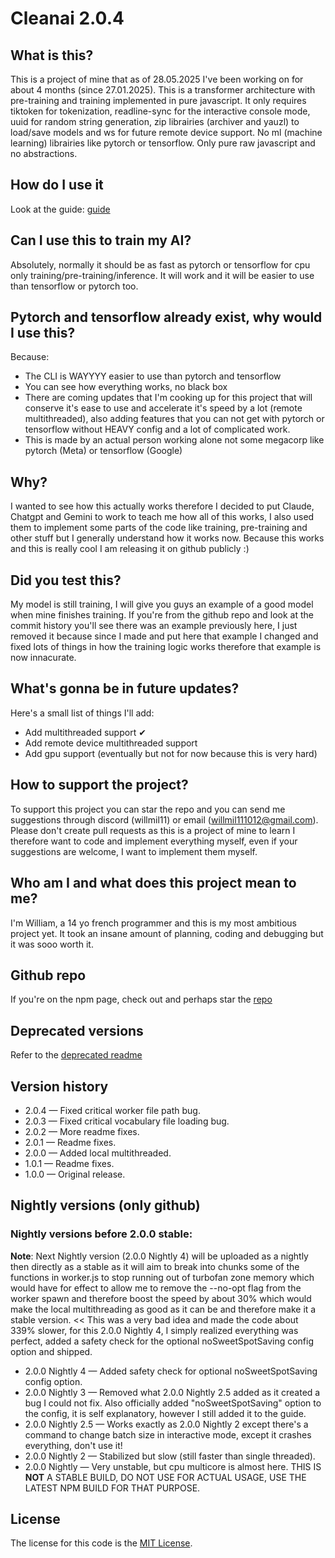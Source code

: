 # Cleanai 2.0.4
## What is this?
This is a project of mine that as of 28.05.2025 I've been working on for about 4 months (since 27.01.2025). This is a transformer architecture with pre-training and training implemented in pure javascript. It only requires tiktoken for tokenization, readline-sync for the interactive console mode, uuid for random string generation, zip librairies (archiver and yauzl) to load/save models and ws for future remote device support. No ml (machine learning) librairies like pytorch or tensorflow. Only pure raw javascript and no abstractions.

## How do I use it
Look at the guide: <a href="https://github.com/willmil11/cleanai/blob/main/guide.md">guide</a>

## Can I use this to train my AI?
Absolutely, normally it should be as fast as pytorch or tensorflow for cpu only training/pre-training/inference. It will work and it will be easier to use than tensorflow or pytorch too.

## Pytorch and tensorflow already exist, why would I use this?
Because:
- The CLI is WAYYYY easier to use than pytorch and tensorflow
- You can see how everything works, no black box
- There are coming updates that I'm cooking up for this project that will conserve it's ease to use and accelerate it's speed by a lot (remote multithreaded), also adding features that you can not get with pytorch or tensorflow without HEAVY config and a lot of complicated work.
- This is made by an actual person working alone not some megacorp like pytorch (Meta) or tensorflow (Google)

## Why?
I wanted to see how this actually works therefore I decided to put Claude, Chatgpt and Gemini to work to teach me how all of this works, I also used them to implement some parts of the code like training, pre-training and other stuff but I generally understand how it works now. Because this works and this is really cool I am releasing it on github publicly :)

## Did you test this?
My model is still training, I will give you guys an example of a good model when mine finishes training. If you're from the github repo and look at the commit history you'll see there was an example previously here, I just removed it because since I made and put here that example I changed and fixed lots of things in how the training logic works therefore that example is now innacurate.

## What's gonna be in future updates?
Here's a small list of things I'll add:
- Add multithreaded support ✔
- Add remote device multithreaded support
- Add gpu support (eventually but not for now because this is very hard)

## How to support the project?
To support this project you can star the repo and you can send me suggestions through discord (willmil11) or email (willmil111012@gmail.com). Please don't create pull requests as this is a project of mine to learn I therefore want to code and implement everything myself, even if your suggestions are welcome, I want to implement them myself.

## Who am I and what does this project mean to me?
I'm William, a 14 yo french programmer and this is my most ambitious project yet. It took an insane amount of planning, coding and debugging but it was sooo worth it.

## Github repo
If you're on the npm page, check out and perhaps star the <a href="https://github.com/willmil11/cleanai">repo</a>

## Deprecated versions
Refer to the <a href="https://github.com/willmil11/cleanai/blob/main/deprecated/deprecated.md">deprecated readme</a>

## Version history
- 2.0.4 — Fixed critical worker file path bug.
- 2.0.3 — Fixed critical vocabulary file loading bug.
- 2.0.2 — More readme fixes.
- 2.0.1 — Readme fixes.
- 2.0.0 — Added local multithreaded.
- 1.0.1 — Readme fixes.
- 1.0.0 — Original release.

## Nightly versions (only github)
### Nightly versions before 2.0.0 stable:
<strong>Note</strong>: Next Nightly version (2.0.0 Nightly 4) will be uploaded as a nightly then directly as a stable as it will aim to break into chunks some of the functions in worker.js to stop running out of turbofan zone memory which would have for effect to allow me to remove the --no-opt flag from the worker spawn and therefore boost the speed by about 30% which would make the local multithreading as good as it can be and therefore make it a stable version. << This was a very bad idea and made the code about 339% slower, for this 2.0.0 Nightly 4, I simply realized everything was perfect, added a safety check for the optional noSweetSpotSaving config option and shipped.
- 2.0.0 Nightly 4 — Added safety check for optional noSweetSpotSaving config option.
- 2.0.0 Nightly 3 — Removed what 2.0.0 Nightly 2.5 added as it created a bug I could not fix. Also officially added "noSweetSpotSaving" option to the config, it is self explanatory, however I still added it to the guide.
- 2.0.0 Nightly 2.5 — Works exactly as 2.0.0 Nightly 2 except there's a command to change batch size in interactive mode, except it crashes everything, don't use it!
- 2.0.0 Nightly 2 — Stabilized but slow (still faster than single threaded).
- 2.0.0 Nightly — Very unstable, but cpu multicore is almost here. THIS IS <strong>NOT</strong> A STABLE BUILD, DO NOT USE FOR ACTUAL USAGE, USE THE LATEST NPM BUILD FOR THAT PURPOSE.

## License
The license for this code is the <a href="https://github.com/willmil11/cleanai/blob/main/LICENSE">MIT License</a>.
